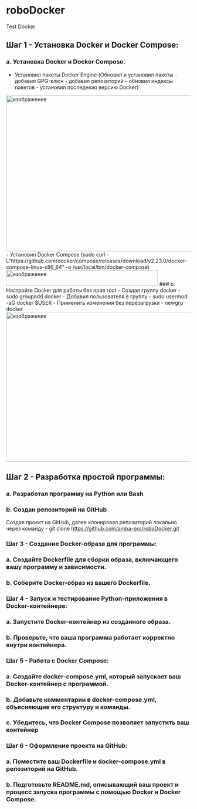 # roboDocker
Test Docker
## Шаг 1 - Установка Docker и Docker Compose:
### а. Установка Docker и Docker Compose.
- Установил пакеты Docker Engine (Обновил и установил пакеты - добавил GPG-ключ - добавил репозиторий - обновил индексы пакетов - установил последнюю версию Docker)
<img width="761" height="424" alt="изображение" src="https://github.com/user-attachments/assets/5587813b-198f-4ba0-afc7-2a5b66fe51e0" />
- Установил Docker Compose (sudo curl -L"https://github.com/docker/compose/releases/download/v2.23.0/docker-compose-linux-x86_64" -o /usr/local/bin/docker-compose)
<img width="414" height="43" alt="изображение" src="https://github.com/user-attachments/assets/b95ca8cb-601d-4d2a-bce8-37e4f29a74f0" />
### b. Настройте Docker для работы без прав root
- Cоздал группу docker - sudo groupadd docker
- Добавил пользователя в группу - sudo usermod -aG docker $USER
- Применить изменения без перезагрузки - newgrp docker
<img width="758" height="407" alt="изображение" src="https://github.com/user-attachments/assets/a2d7fabd-5c70-465a-bbc0-77545581f1c1" />

## Шаг 2 - Разработка простой программы:
###  a. Разработал программу на Python или Bash

### b. Создан репозиторий на GitHub
Создал проект на GitHub, далее клонировал репозиторий локально через команду - git clone https://github.com/amba-pro/roboDocker.git

### Шаг 3 - Создание Docker-образа для программы:
### a. Создайте Dockerfile для сборки образа, включающего вашу программу и зависимости.
### b. Соберите Docker-образ из вашего Dockerfile.

### Шаг 4 - Запуск и тестирование Python-приложения в Docker-контейнере:
### a. Запустите Docker-контейнер из созданного образа.
### b. Проверьте, что ваша программа работает корректно внутри контейнера.

### Шаг 5 - Работа с Docker Compose:
### a. Создайте docker-compose.yml, который запускает ваш Docker-контейнер с программой.
### b. Добавьте комментарии в docker-compose.yml, объясняющие его структуру и команды.
### c. Убедитесь, что Docker Compose позволяет запустить ваш контейнер

### Шаг 6 - Оформление проекта на GitHub:
### a. Поместите ваш Dockerfile и docker-compose.yml в репозиторий на GitHub.
### b. Подготовьте README.md, описывающий ваш проект и процесс запуска программы с помощью Docker и Docker Compose.
